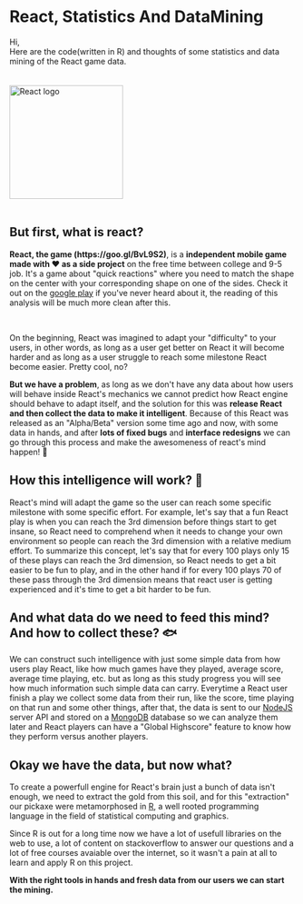 # React, Statistics And DataMining
Hi,<br>
Here are the code(written in R) and thoughts of some statistics and data mining of the React game data.<br>
<br>
<br>
<img width="200" src="http://corner-egypt.codio.io/c/i/Brand.png" alt="React logo" title="React logo">
<br>
<br>
<h2>But first, what is react?</h2>
<p><b>React, the game (https://goo.gl/BvL9S2)</b>, is a <b>independent mobile game made with ♥ as a side project</b> on the free time between college and 9-5 job. It's a game about "quick reactions" where you need to match the shape on the center with your corresponding shape on one of the sides. Check it out on the <a href="https://play.google.com/store/apps/details?id=com.agelabs.react">google play</a> if you've never heard about it, the reading of this analysis will be much more clean after this.</p><br>
<p>On the beginning, React was imagined to adapt your "difficulty" to your users, in other words, as long as a user get better on React it will become harder and as long as a user struggle to reach some milestone React become easier. Pretty cool, no? </p>
<p><b>But we have a problem</b>, as long as we don't have any data about how users will behave inside React's mechanics we cannot predict how React engine should behave to adapt itself, and the solution for this was <b>release React and then collect the data to make it intelligent</b>. Because of this React was released as an "Alpha/Beta" version some time ago and now, with some data in hands, and after <b>lots of fixed bugs</b> and <b>interface redesigns</b> we can go through this process and make the awesomeness of react's mind happen! 🚀 </p>

<h2>How this intelligence will work? 🐙</h2>
<p>React's mind will adapt the game so the user can reach some specific milestone with some specific effort. For example, let's say that a fun React play is when you can reach the 3rd dimension before things start to get insane, so React need to comprehend when it needs to change your own environment so people can reach the 3rd dimension with a relative medium effort. To summarize this concept, let's say that for every 100 plays only 15 of these plays can reach the 3rd dimension, so React needs to get a bit easier to be fun to play, and in the other hand if for every 100 plays 70 of these pass through the 3rd dimension means that react user is getting experienced and it's time to get a bit harder to be fun.</p>

<h2>And what data do we need to feed this mind? And how to collect these? 🐟</h2>
<p>We can construct such intelligence with just some simple data from how users play React, like how much games have they played, average score, average time playing, etc. but as long as this study progress you will see how much information such simple data can carry. Everytime a React user finish a play we collect some data from their run, like the score, time playing on that run and some other things, after that, the data is sent to our <a href="https://nodejs.org/">NodeJS</a> server API and stored on a <a href="https://www.mongodb.org/">MongoDB</a> database so we can analyze them later and React players can have a "Global Highscore" feature to know how they perform versus another players.</p>

<h2>Okay we have the data, but now what?</h2>
<p>To create a powerfull engine for React's brain just a bunch of data isn't enough, we need to extract the gold from this soil, and for this "extraction" our pickaxe were metamorphosed in <a href="http://www.r-project.org/">R</a>, a well rooted programming language in the field of statistical computing and graphics.</p>
<p>Since R is out for a long time now we have a lot of usefull libraries on the web to use, a lot of content on stackoverflow to answer our questions and a lot of free courses avaiable over the internet, so it wasn't a pain at all to learn and apply R on this project.</p>
<p><b>With the right tools in hands and fresh data from our users we can start the mining.</b></p>
